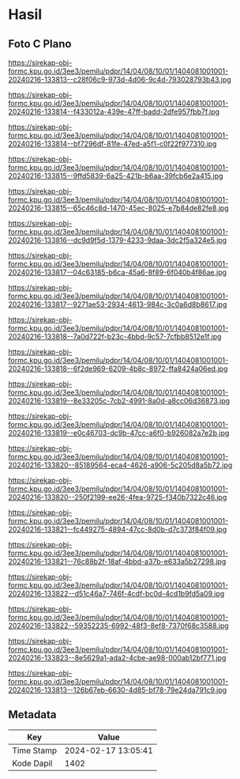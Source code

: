 # Hasil

## Foto C Plano

https://sirekap-obj-formc.kpu.go.id/3ee3/pemilu/pdpr/14/04/08/10/01/1404081001001-20240216-133813--c28f06c9-973d-4d06-9c4d-793028793b43.jpg

https://sirekap-obj-formc.kpu.go.id/3ee3/pemilu/pdpr/14/04/08/10/01/1404081001001-20240216-133814--f433012a-439e-47ff-badd-2dfe957fbb7f.jpg

https://sirekap-obj-formc.kpu.go.id/3ee3/pemilu/pdpr/14/04/08/10/01/1404081001001-20240216-133814--bf7296df-81fe-47ed-a5f1-c0f22f977310.jpg

https://sirekap-obj-formc.kpu.go.id/3ee3/pemilu/pdpr/14/04/08/10/01/1404081001001-20240216-133815--9ffd5839-6a25-421b-b6aa-39fcb6e2a415.jpg

https://sirekap-obj-formc.kpu.go.id/3ee3/pemilu/pdpr/14/04/08/10/01/1404081001001-20240216-133815--65c46c8d-1470-45ec-8025-e7b84de82fe8.jpg

https://sirekap-obj-formc.kpu.go.id/3ee3/pemilu/pdpr/14/04/08/10/01/1404081001001-20240216-133816--dc9d9f5d-1379-4233-9daa-3dc2f5a324e5.jpg

https://sirekap-obj-formc.kpu.go.id/3ee3/pemilu/pdpr/14/04/08/10/01/1404081001001-20240216-133817--04c63185-b6ca-45a6-8f89-6f040b4f86ae.jpg

https://sirekap-obj-formc.kpu.go.id/3ee3/pemilu/pdpr/14/04/08/10/01/1404081001001-20240216-133817--9271ae53-2934-4613-984c-3c0a6d8b8617.jpg

https://sirekap-obj-formc.kpu.go.id/3ee3/pemilu/pdpr/14/04/08/10/01/1404081001001-20240216-133818--7a0d722f-b23c-4bbd-9c57-7cfbb8512e1f.jpg

https://sirekap-obj-formc.kpu.go.id/3ee3/pemilu/pdpr/14/04/08/10/01/1404081001001-20240216-133818--6f2de969-6209-4b8c-8972-ffa8424a06ed.jpg

https://sirekap-obj-formc.kpu.go.id/3ee3/pemilu/pdpr/14/04/08/10/01/1404081001001-20240216-133819--8e33205c-7cb2-4991-8a0d-a8cc06d36873.jpg

https://sirekap-obj-formc.kpu.go.id/3ee3/pemilu/pdpr/14/04/08/10/01/1404081001001-20240216-133819--e0c46703-dc9b-47cc-a6f0-b926082a7e2b.jpg

https://sirekap-obj-formc.kpu.go.id/3ee3/pemilu/pdpr/14/04/08/10/01/1404081001001-20240216-133820--85189564-eca4-4626-a906-5c205d8a5b72.jpg

https://sirekap-obj-formc.kpu.go.id/3ee3/pemilu/pdpr/14/04/08/10/01/1404081001001-20240216-133820--250f2199-ee26-4fea-9725-f340b7322c46.jpg

https://sirekap-obj-formc.kpu.go.id/3ee3/pemilu/pdpr/14/04/08/10/01/1404081001001-20240216-133821--fc449275-4894-47cc-8d0b-d7c373f84f09.jpg

https://sirekap-obj-formc.kpu.go.id/3ee3/pemilu/pdpr/14/04/08/10/01/1404081001001-20240216-133821--76c88b2f-18af-4bbd-a37b-e633a5b27298.jpg

https://sirekap-obj-formc.kpu.go.id/3ee3/pemilu/pdpr/14/04/08/10/01/1404081001001-20240216-133822--d51c46a7-746f-4cdf-bc0d-4cd1b9fd5a09.jpg

https://sirekap-obj-formc.kpu.go.id/3ee3/pemilu/pdpr/14/04/08/10/01/1404081001001-20240216-133822--59352235-6992-48f3-8ef8-7370f68c3588.jpg

https://sirekap-obj-formc.kpu.go.id/3ee3/pemilu/pdpr/14/04/08/10/01/1404081001001-20240216-133823--8e5629a1-ada2-4cbe-ae98-000ab12bf771.jpg

https://sirekap-obj-formc.kpu.go.id/3ee3/pemilu/pdpr/14/04/08/10/01/1404081001001-20240216-133813--126b67eb-6630-4d85-bf78-79e24da791c9.jpg


## Metadata

| Key        | Value               |
| ---------- | ------------------- |
| Time Stamp | 2024-02-17 13:05:41 |
| Kode Dapil | 1402                |



